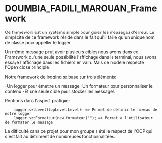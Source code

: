 # DOUMBIA_FADILI_MAROUAN_Framework

Ce framework est un système simple pour gérer les messages d'erreur. La simplicité de ce framework réside dans le fait qui'il faille qu'un unique nom de classe pour appeller le logger.

Un même message peut avoir plusieurs cibles nous avons dans ce Framework qu'une seule possibilité l'affichage dans le terminal, 
nous avons essayé l'affichage dans les fichiers en vain. Mais ce modèle respecte l'Open close principle.

Notre framework de logging se base sur trois élèments:

-Un logger pour émettre un message
-Un formateur pour personnaliser le contenu
-Et une seule cible pour stocker les messages

Rentrons dans l'aspect pratique:

		logger.setLevel(logLevel.Level); => Permet de définir le niveau de notre logger
		logger.setFormateur(new formateur(""); => Permet a l'utilisateur de formater le message


La difficulté dans ce projet pour mon groupe a été le respect de l'OCP qui s'est fait au
détriment de nombreuses fonctionnalitées.

